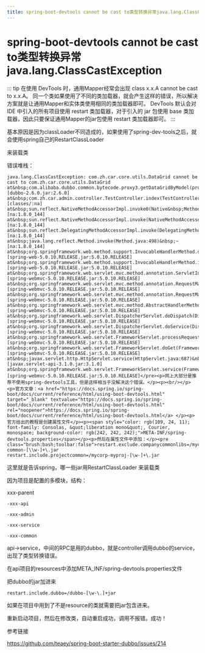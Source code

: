 ```yaml
---
title: spring-boot-devtools cannot be cast to类型转换异常java.lang.ClassCastException
---
```


# spring-boot-devtools cannot be cast to类型转换异常java.lang.ClassCastException


::: tip
在使用 DevTools 时，通用Mapper经常会出现 class x.x.A cannot be cast to x.x.A。
同一个类如果使用了不同的类加载器，就会产生这样的错误，所以解决方案就是让通用Mapper和实体类使用相同的类加载器即可。
DevTools 默认会对 IDE 中引入的所有项目使用 restart 类加载器，对于引入的 jar 包使用 base 类加载器，因此只要保证通用Mapper的jar包使用 restart 类加载器即可。
:::

基本原因是因为classLoader不同造成的，如果使用了spring-dev-tools之后，就会使用spring自己的RestartClassLoader

来装载类

错误堆栈：

```
java.lang.ClassCastException: com.zh.car.core.utils.DataGrid cannot be cast to com.zh.car.core.utils.DataGrid
at&nbsp;com.alibaba.dubbo.common.bytecode.proxy3.getDataGridByModel(proxy3.java)&nbsp;~[dubbo-2.6.0.jar:2.6.0]
at&nbsp;com.zh.car.admin.controller.TestController.index(TestController.java:41)&nbsp;~[classes/:na]
at&nbsp;sun.reflect.NativeMethodAccessorImpl.invoke0(Native&nbsp;Method)&nbsp;~[na:1.8.0_144]
at&nbsp;sun.reflect.NativeMethodAccessorImpl.invoke(NativeMethodAccessorImpl.java:62)&nbsp;~[na:1.8.0_144]
at&nbsp;sun.reflect.DelegatingMethodAccessorImpl.invoke(DelegatingMethodAccessorImpl.java:43)&nbsp;~[na:1.8.0_144]
at&nbsp;java.lang.reflect.Method.invoke(Method.java:498)&nbsp;~[na:1.8.0_144]
at&nbsp;org.springframework.web.method.support.InvocableHandlerMethod.doInvoke(InvocableHandlerMethod.java:209)&nbsp;~[spring-web-5.0.10.RELEASE.jar:5.0.10.RELEASE]
at&nbsp;org.springframework.web.method.support.InvocableHandlerMethod.invokeForRequest(InvocableHandlerMethod.java:136)&nbsp;~[spring-web-5.0.10.RELEASE.jar:5.0.10.RELEASE]
at&nbsp;org.springframework.web.servlet.mvc.method.annotation.ServletInvocableHandlerMethod.invokeAndHandle(ServletInvocableHandlerMethod.java:102)&nbsp;~[spring-webmvc-5.0.10.RELEASE.jar:5.0.10.RELEASE]
at&nbsp;org.springframework.web.servlet.mvc.method.annotation.RequestMappingHandlerAdapter.invokeHandlerMethod(RequestMappingHandlerAdapter.java:891)&nbsp;~[spring-webmvc-5.0.10.RELEASE.jar:5.0.10.RELEASE]
at&nbsp;org.springframework.web.servlet.mvc.method.annotation.RequestMappingHandlerAdapter.handleInternal(RequestMappingHandlerAdapter.java:797)&nbsp;~[spring-webmvc-5.0.10.RELEASE.jar:5.0.10.RELEASE]
at&nbsp;org.springframework.web.servlet.mvc.method.AbstractHandlerMethodAdapter.handle(AbstractHandlerMethodAdapter.java:87)&nbsp;~[spring-webmvc-5.0.10.RELEASE.jar:5.0.10.RELEASE]
at&nbsp;org.springframework.web.servlet.DispatcherServlet.doDispatch(DispatcherServlet.java:991)&nbsp;~[spring-webmvc-5.0.10.RELEASE.jar:5.0.10.RELEASE]
at&nbsp;org.springframework.web.servlet.DispatcherServlet.doService(DispatcherServlet.java:925)&nbsp;~[spring-webmvc-5.0.10.RELEASE.jar:5.0.10.RELEASE]
at&nbsp;org.springframework.web.servlet.FrameworkServlet.processRequest(FrameworkServlet.java:974)&nbsp;~[spring-webmvc-5.0.10.RELEASE.jar:5.0.10.RELEASE]
at&nbsp;org.springframework.web.servlet.FrameworkServlet.doGet(FrameworkServlet.java:866)&nbsp;~[spring-webmvc-5.0.10.RELEASE.jar:5.0.10.RELEASE]
at&nbsp;javax.servlet.http.HttpServlet.service(HttpServlet.java:687)&nbsp;~[javax.servlet-api-3.1.0.jar:3.1.0]
at&nbsp;org.springframework.web.servlet.FrameworkServlet.service(FrameworkServlet.java:851)&nbsp;~[spring-webmvc-5.0.10.RELEASE.jar:5.0.10.RELEASE]</pre><p>网上大部分是推荐不使用spring-devtools工具，但是这样相当于没解决这个错误。</p><p><br/></p><p>官方文章：<a href="https://docs.spring.io/spring-boot/docs/current/reference/html/using-boot-devtools.html" target="_blank" textvalue="https://docs.spring.io/spring-boot/docs/current/reference/html/using-boot-devtools.html" rel="noopener">https://docs.spring.io/spring-boot/docs/current/reference/html/using-boot-devtools.html</a> </p><p>官方给出的教程是创建属性文件</p><p><span style="color: rgb(109, 24, 11); font-family: Consolas, &quot;liberation mono&quot;, Courier, monospace; background-color: rgb(242, 242, 242);">META-INF/spring-devtools.properties</span></p><p>然后在属性文件中添加：</p><pre class="brush:bash;toolbar:false">restart.exclude.companycommonlibs=/mycorp-common-[\\w-]+\.jar
restart.include.projectcommon=/mycorp-myproj-[\w-]+\.jar
```

这里就是告诉spring，哪一些jar用RestartClassLoader 来装载类

因为项目是配置的多模块，结构：

xxx-parent

    -xxx-api

    -xxx-admin

    -xxx-service

    -xxx-common

api->service，中间的RPC是用的dubbo，就是controller调用dubbo的service，出现了类型转换错误。

在api项目的resources中添加META_INF/spring-devtools.properties文件

把dubbo的jar加进来

`restart.include.dubbo=/dubbo-[\w-\.]+jar`

如果在项目中用到了不是resource的类就需要把jar包含进来。

重新启动项目，然后在修改类，自动重启成功，调用不报错。成功！


参考链接

https://github.com/teaey/spring-boot-starter-dubbo/issues/214

